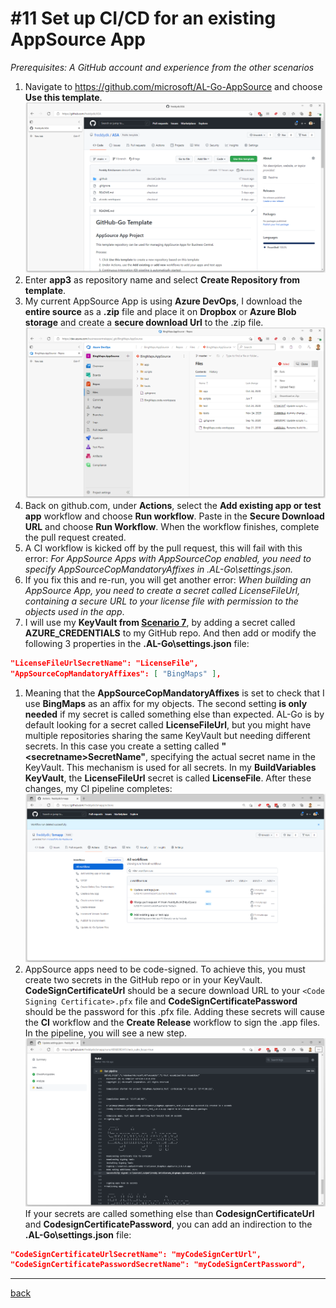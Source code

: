 # #11 Set up CI/CD for an existing AppSource App
*Prerequisites: A GitHub account and experience from the other scenarios*
1. Navigate to https://github.com/microsoft/AL-Go-AppSource and choose **Use this template**.
![Use this template](/images/11a.png)
1. Enter **app3** as repository name and select **Create Repository from template**.
1. My current AppSource App is using **Azure DevOps**, I download the **entire source** as a **.zip** file and place it on **Dropbox** or **Azure Blob storage** and create a **secure download Url** to the .zip file.
![Create Zip Url](/images/11b.png)
1. Back on github.com, under **Actions**, select the **Add existing app or test app** workflow and choose **Run workflow**. Paste in the **Secure Download URL** and choose **Run Workflow**. When the workflow finishes, complete the pull request created.
1. A CI workflow is kicked off by the pull request, this will fail with this error: *For AppSource Apps with AppSourceCop enabled, you need to specify AppSourceCopMandatoryAffixes in .AL-Go\settings.json.*
1. If you fix this and re-run, you will get another error: *When building an AppSource App, you need to create a secret called LicenseFileUrl, containing a secure URL to your license file with permission to the objects used in the app*.
1. I will use my **KeyVault from [Scenario 7](7.md)**, by adding a secret called **AZURE_CREDENTIALS** to my GitHub repo. And then add or modify the following 3 properties in the **.AL-Go\settings.json** file:
```json
"LicenseFileUrlSecretName": "LicenseFile",
"AppSourceCopMandatoryAffixes": [ "BingMaps" ],
```
1. Meaning that the **AppSourceCopMandatoryAffixes** is set to check that I use **BingMaps** as an affix for my objects. The second setting **is only needed** if my secret is called something else than expected. AL-Go is by default looking for a secret called **LicenseFileUrl**, but you might have multiple repositories sharing the same KeyVault but needing different secrets. In this case you create a setting called **"\<secretname\>SecretName"**, specifying the actual secret name in the KeyVault. This mechanism is used for all secrets. In my **BuildVariables KeyVault**, the **LicenseFileUrl** secret is called **LicenseFile**. After these changes, my CI pipeline completes:
![Pipeline](/images/11c.png)
1. AppSource apps need to be code-signed. To achieve this, you must create two secrets in the GitHub repo or in your KeyVault. **CodeSignCertificateUrl** should be a secure download URL to your `<Code Signing Certificate>.pfx` file and **CodeSignCertificatePassword** should be the password for this .pfx file. Adding these secrets will cause the **CI** workflow and the **Create Release** workflow to sign the .app files. In the pipeline, you will see a new step.
![Signing App](/images/11d.png)
If your secrets are called something else than **CodesignCertificateUrl** and **CodesignCertificatePassword**, you can add an indirection to the **.AL-Go\settings.json** file:
```json
"CodeSignCertificateUrlSecretName": "myCodeSignCertUrl",
"CodeSignCertificatePasswordSecretName": "myCodeSignCertPassword",
```
---
[back](/README.md)
